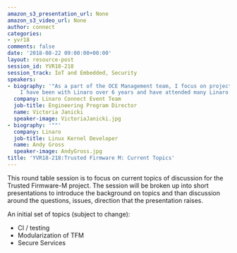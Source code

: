 ```yaml
---
amazon_s3_presentation_url: None
amazon_s3_video_url: None
author: connect
categories:
- yvr18
comments: false
date: '2018-08-22 09:00:00+00:00'
layout: resource-post
session_id: YVR18-218
session_track: IoT and Embedded, Security
speakers:
- biography: '"As a part of the OCE Management team, I focus on project management.
    I have been with Linaro over 6 years and have attended many Linaro Connects."'
  company: Linaro Connect Event Team
  job-title: Engineering Program Director
  name: Victoria Janicki
  speaker-image: VictoriaJanicki.jpg
- biography: '""'
  company: Linaro
  job-title: Linux Kernel Developer
  name: Andy Gross
  speaker-image: AndyGross.jpg
title: 'YVR18-218:Trusted Firmware M: Current Topics'
---
```


This round table session is to focus on current topics of discussion for the Trusted Firmware-M project.  The session will be broken up into short presentations to introduce the background on topics and than discussion around the questions, issues, direction that the presentation raises.

An initial set of topics (subject to change):
* CI / testing
* Modularization of TFM
* Secure Services
